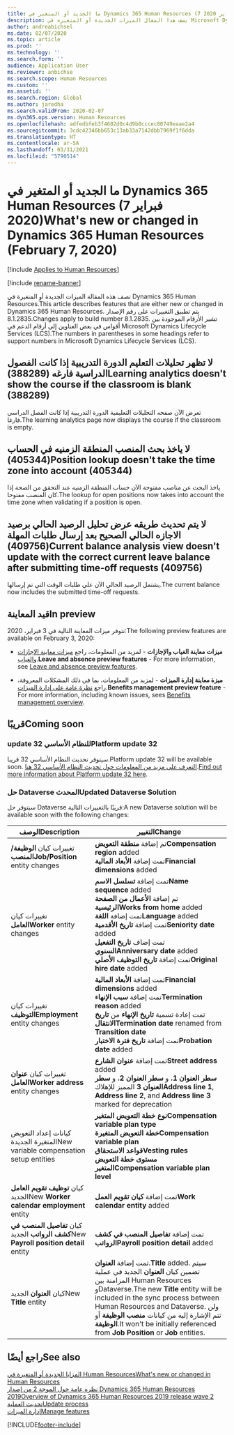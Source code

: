 ```yaml
---
title: ما الجديد أو المتغير في Dynamics 365 Human Resources (7 فبراير 2020)
description: يصف هذا المقال الميزات الجديدة أو المتغيرة في Microsoft Dynamics 365 Human Resources لإصدار 7 فبراير 2020.
author: andreabichsel
ms.date: 02/07/2020
ms.topic: article
ms.prod: ''
ms.technology: ''
ms.search.form: ''
audience: Application User
ms.reviewer: anbichse
ms.search.scope: Human Resources
ms.custom: ''
ms.assetid: ''
ms.search.region: Global
ms.author: jaredha
ms.search.validFrom: 2020-02-07
ms.dyn365.ops.version: Human Resources
ms.openlocfilehash: adfedbfeb3f4602d0c4d9b8cccec80749eaae2a4
ms.sourcegitcommit: 3cdc42346bb653c13ab33a7142dbb7969f1f6dda
ms.translationtype: HT
ms.contentlocale: ar-SA
ms.lasthandoff: 03/31/2021
ms.locfileid: "5790514"
---
```

# <a name="whats-new-or-changed-in-dynamics-365-human-resources-february-7-2020"></a><span data-ttu-id="122cd-103">ما الجديد أو المتغير في Dynamics 365 Human Resources (7 فبراير 2020)</span><span class="sxs-lookup"><span data-stu-id="122cd-103">What's new or changed in Dynamics 365 Human Resources (February 7, 2020)</span></span>

[!include [Applies to Human Resources](../includes/applies-to-hr.md)]

[!include [rename-banner](~/includes/cc-data-platform-banner.md)]

<span data-ttu-id="122cd-104">تصف هذه المقالة الميزات الجديدة أو المتغيرة في Dynamics 365 Human Resources.</span><span class="sxs-lookup"><span data-stu-id="122cd-104">This article describes features that are either new or changed in Dynamics 365 Human Resources.</span></span> <span data-ttu-id="122cd-105">يتم تطبيق التغييرات على رقم الإصدار 8.1.2835.</span><span class="sxs-lookup"><span data-stu-id="122cd-105">Changes apply to build number 8.1.2835.</span></span> <span data-ttu-id="122cd-106">تشير الأرقام الموجودة بين أقواس في بعض العناوين إلى أرقام الدعم في Microsoft Dynamics Lifecycle Services (LCS).</span><span class="sxs-lookup"><span data-stu-id="122cd-106">The numbers in parentheses in some headings refer to support numbers in Microsoft Dynamics Lifecycle Services (LCS).</span></span>

## <a name="learning-analytics-doesnt-show-the-course-if-the-classroom-is-blank-388289"></a><span data-ttu-id="122cd-107">لا تظهر تحليلات التعليم الدورة التدريبية إذا كانت الفصول الدراسية فارغه (388289)</span><span class="sxs-lookup"><span data-stu-id="122cd-107">Learning analytics doesn't show the course if the classroom is blank (388289)</span></span>

<span data-ttu-id="122cd-108">تعرض الآن صفحه التحليلات التعليمية الدورة التدريبية إذا كانت الفصل الدراسي فارغا.</span><span class="sxs-lookup"><span data-stu-id="122cd-108">The learning analytics page now displays the course if the classroom is empty.</span></span>

## <a name="position-lookup-doesnt-take-the-time-zone-into-account-405344"></a><span data-ttu-id="122cd-109">لا ياخذ بحث المنصب المنطقة الزمنيه في الحساب (405344)</span><span class="sxs-lookup"><span data-stu-id="122cd-109">Position lookup doesn't take the time zone into account (405344)</span></span>

<span data-ttu-id="122cd-110">ياخذ البحث عن مناصب مفتوحة الآن حساب المنطقة الزمنيه عند التحقق من الصحة إذا كان المنصب مفتوحا.</span><span class="sxs-lookup"><span data-stu-id="122cd-110">The lookup for open positions now takes into account the time zone when validating if a position is open.</span></span>

## <a name="current-balance-analysis-view-doesnt-update-with-the-correct-current-leave-balance-after-submitting-time-off-requests-409756"></a><span data-ttu-id="122cd-111">لا يتم تحديث طريقه عرض تحليل الرصيد الحالي برصيد الاجازه الحالي الصحيح بعد إرسال طلبات المهلة (409756)</span><span class="sxs-lookup"><span data-stu-id="122cd-111">Current balance analysis view doesn't update with the correct current leave balance after submitting time-off requests (409756)</span></span>

<span data-ttu-id="122cd-112">يشتمل الرصيد الحالي الآن علي طلبات الوقت التي تم إرسالها.</span><span class="sxs-lookup"><span data-stu-id="122cd-112">The current balance now includes the submitted time-off requests.</span></span>

## <a name="in-preview"></a><span data-ttu-id="122cd-113">قيد المعاينة</span><span class="sxs-lookup"><span data-stu-id="122cd-113">In preview</span></span>

<span data-ttu-id="122cd-114">تتوفر ميزات المعاينة التالية في 3 فبراير، 2020:</span><span class="sxs-lookup"><span data-stu-id="122cd-114">The following preview features are available on February 3, 2020:</span></span>

- <span data-ttu-id="122cd-115">**ميزات معاينة الغياب والإجازات** - لمزيد من المعلومات، راجع [ميزات معاينة الإجازات والغياب](hr-leave-and-absence-overview.md?leave-and-absence-preview-features).</span><span class="sxs-lookup"><span data-stu-id="122cd-115">**Leave and absence preview features** - For more information, see [Leave and absence preview features](hr-leave-and-absence-overview.md?leave-and-absence-preview-features).</span></span>

- <span data-ttu-id="122cd-116">**ميزة معاينة إدارة الميزات** - لمزيد من المعلومات، بما في ذلك المشكلات المعروفة، راجع [نظرة عامة على إدارة الميزات](hr-benefits-management-overview.md).</span><span class="sxs-lookup"><span data-stu-id="122cd-116">**Benefits management preview feature** - For more information, including known issues, sees [Benefits management overview](hr-benefits-management-overview.md).</span></span>

## <a name="coming-soon"></a><span data-ttu-id="122cd-117">قريبًا</span><span class="sxs-lookup"><span data-stu-id="122cd-117">Coming soon</span></span>

### <a name="platform-update-32"></a><span data-ttu-id="122cd-118">update 32 للنظام الأساسي</span><span class="sxs-lookup"><span data-stu-id="122cd-118">Platform update 32</span></span> 

<span data-ttu-id="122cd-119">سيتوفر تحديث النظام الأساسي 32 قريبا.</span><span class="sxs-lookup"><span data-stu-id="122cd-119">Platform update 32 will be available soon.</span></span> <span data-ttu-id="122cd-120">[التعرف على مزيد من المعلومات حول تحديث النظام الأساسي 32 هنا](https://docs.microsoft.com/dynamics365/fin-ops-core/dev-itpro/get-started/whats-new-platform-update-32).</span><span class="sxs-lookup"><span data-stu-id="122cd-120">[Find out more information about Platform update 32 here](https://docs.microsoft.com/dynamics365/fin-ops-core/dev-itpro/get-started/whats-new-platform-update-32).</span></span>

### <a name="updated-dataverse-solution"></a><span data-ttu-id="122cd-121">حل Dataverse المحدث</span><span class="sxs-lookup"><span data-stu-id="122cd-121">Updated Dataverse Solution</span></span>

<span data-ttu-id="122cd-122">سيتوفر حل Dataverse قريبًا بالتغييرات التالية:</span><span class="sxs-lookup"><span data-stu-id="122cd-122">A new Dataverse solution will be available soon with the following changes:</span></span>

| <span data-ttu-id="122cd-123">‏‏الوصف</span><span class="sxs-lookup"><span data-stu-id="122cd-123">Description</span></span> | <span data-ttu-id="122cd-124">التغيير</span><span class="sxs-lookup"><span data-stu-id="122cd-124">Change</span></span> |
| ----------------------------------------- | --- |
| <span data-ttu-id="122cd-125">تغييرات كيان **الوظيفة/المنصب**</span><span class="sxs-lookup"><span data-stu-id="122cd-125">**Job/Position** entity changes</span></span> | <span data-ttu-id="122cd-126">تم إضافة **منطقة التعويض**</span><span class="sxs-lookup"><span data-stu-id="122cd-126">**Compensation region** added</span></span></br><span data-ttu-id="122cd-127">تمت إضافة **الأبعاد المالية**</span><span class="sxs-lookup"><span data-stu-id="122cd-127">**Financial dimensions** added</span></span> |
| <span data-ttu-id="122cd-128">تغييرات كيان **العامل**</span><span class="sxs-lookup"><span data-stu-id="122cd-128">**Worker** entity changes</span></span> | <span data-ttu-id="122cd-129">تمت إضافة **تسلسل الاسم**</span><span class="sxs-lookup"><span data-stu-id="122cd-129">**Name sequence** added</span></span></br><span data-ttu-id="122cd-130">تم إضافة **الأعمال من الصفحة الرئيسية**</span><span class="sxs-lookup"><span data-stu-id="122cd-130">**Works from home** added</span></span></br><span data-ttu-id="122cd-131">تمت إضافة **اللغة**</span><span class="sxs-lookup"><span data-stu-id="122cd-131">**Language** added</span></span></br><span data-ttu-id="122cd-132">تمت إضافة **تاريخ الأقدمية**</span><span class="sxs-lookup"><span data-stu-id="122cd-132">**Seniority date** added</span></span></br><span data-ttu-id="122cd-133">تمت إضاف **تاريخ التفعيل السنوي**</span><span class="sxs-lookup"><span data-stu-id="122cd-133">**Anniversary date** added</span></span></br><span data-ttu-id="122cd-134">تمت إضافة **تاريخ التوظيف الأصلي**</span><span class="sxs-lookup"><span data-stu-id="122cd-134">**Original hire date** added</span></span> |
| <span data-ttu-id="122cd-135">تغييرات كيان **التوظيف**</span><span class="sxs-lookup"><span data-stu-id="122cd-135">**Employment** entity changes</span></span> | <span data-ttu-id="122cd-136">تمت إضافة **الأبعاد المالية**</span><span class="sxs-lookup"><span data-stu-id="122cd-136">**Financial dimensions** added</span></span></br><span data-ttu-id="122cd-137">تمت إضافة **سبب الإنهاء**</span><span class="sxs-lookup"><span data-stu-id="122cd-137">**Termination reason** added</span></span></br><span data-ttu-id="122cd-138">تمت إعادة تسمية **تاريخ الإنهاء** من **تاريخ الانتقال**</span><span class="sxs-lookup"><span data-stu-id="122cd-138">**Termination date** renamed from **Transition date**</span></span></br><span data-ttu-id="122cd-139">تمت إضافة **تاريخ فترة الاختبار**</span><span class="sxs-lookup"><span data-stu-id="122cd-139">**Probation date** added</span></span> |
| <span data-ttu-id="122cd-140">تغييرات كيان **عنوان العامل**</span><span class="sxs-lookup"><span data-stu-id="122cd-140">**Worker address** entity changes</span></span> | <span data-ttu-id="122cd-141">تمت إضافة **عنوان الشارع**</span><span class="sxs-lookup"><span data-stu-id="122cd-141">**Street address** added</span></span></br><span data-ttu-id="122cd-142">**سطر العنوان 1**، و **سطر العنوان 2**، و **سطر العنوان 3** المميز للإهلاك</span><span class="sxs-lookup"><span data-stu-id="122cd-142">**Address line 1**, **Address line 2**, and **Address line 3** marked for deprecation</span></span> |
| <span data-ttu-id="122cd-143">كيانات إعداد التعويض المتغيرة الجديدة</span><span class="sxs-lookup"><span data-stu-id="122cd-143">New variable compensation setup entities</span></span> | <span data-ttu-id="122cd-144">**نوع خطة التعويض المتغير**</span><span class="sxs-lookup"><span data-stu-id="122cd-144">**Compensation variable plan type**</span></span></br><span data-ttu-id="122cd-145">**خطة التعويض المتغيرة**</span><span class="sxs-lookup"><span data-stu-id="122cd-145">**Compensation variable plan**</span></span></br><span data-ttu-id="122cd-146">**قواعد الاستحقاق**</span><span class="sxs-lookup"><span data-stu-id="122cd-146">**Vesting rules**</span></span></br><span data-ttu-id="122cd-147">**مستوى خطة التعويض المتغير**</span><span class="sxs-lookup"><span data-stu-id="122cd-147">**Compensation variable plan level**</span></span> |
| <span data-ttu-id="122cd-148">كيان **توظيف تقويم العامل** الجديد</span><span class="sxs-lookup"><span data-stu-id="122cd-148">New **Worker calendar employment** entity</span></span> | <span data-ttu-id="122cd-149">تمت إضافة **كيان تقويم العمل**</span><span class="sxs-lookup"><span data-stu-id="122cd-149">**Work calendar entity** added</span></span> |
| <span data-ttu-id="122cd-150">كيان **تفاصيل المنصب في كشف الرواتب** الجديد</span><span class="sxs-lookup"><span data-stu-id="122cd-150">New **Payroll position detail** entity</span></span> | <span data-ttu-id="122cd-151">تمت إضافة **تفاصيل المنصب في كشف الرواتب**</span><span class="sxs-lookup"><span data-stu-id="122cd-151">**Payroll position detail** added</span></span> |
| <span data-ttu-id="122cd-152">كيان **العنوان** الجديد</span><span class="sxs-lookup"><span data-stu-id="122cd-152">New **Title** entity</span></span> | <span data-ttu-id="122cd-153">تمت إضافة **العنوان**.</span><span class="sxs-lookup"><span data-stu-id="122cd-153">**Title** added.</span></span> <span data-ttu-id="122cd-154">سيتم تضمين كيان **العنوان** الجديد في عملية المزامنة بين Human Resources وDataverse.</span><span class="sxs-lookup"><span data-stu-id="122cd-154">The new **Title** entity will be included in the sync process between Human Resources and Dataverse.</span></span> <span data-ttu-id="122cd-155">ولن تتم الإشارة إليه من كيانات **منصب الوظيفة** أو **الوظيفة**.</span><span class="sxs-lookup"><span data-stu-id="122cd-155">It won't be initially referenced from **Job Position** or **Job** entities.</span></span> |

## <a name="see-also"></a><span data-ttu-id="122cd-156">راجع أيضًا</span><span class="sxs-lookup"><span data-stu-id="122cd-156">See also</span></span>

[<span data-ttu-id="122cd-157">المزايا الجديدة أو المتغيرة في Human Resources</span><span class="sxs-lookup"><span data-stu-id="122cd-157">What's new or changed in Human Resources</span></span>](hr-admin-whats-new.md)</br>
[<span data-ttu-id="122cd-158">نظره عامة حول الموجة 2 من إصدار Dynamics 365 Human Resources  2019</span><span class="sxs-lookup"><span data-stu-id="122cd-158">Overview of Dynamics 365 Human Resources 2019 release wave 2</span></span>](https://docs.microsoft.com/dynamics365-release-plan/2019wave2/dynamics365-human-resources/)</br>
[<span data-ttu-id="122cd-159">تحديث العملية</span><span class="sxs-lookup"><span data-stu-id="122cd-159">Update process</span></span>](hr-admin-setup-update-process.md)</br>
[<span data-ttu-id="122cd-160">إدارة الميزات</span><span class="sxs-lookup"><span data-stu-id="122cd-160">Manage features</span></span>](hr-admin-manage-features.md)

[!INCLUDE[footer-include](../includes/footer-banner.md)]